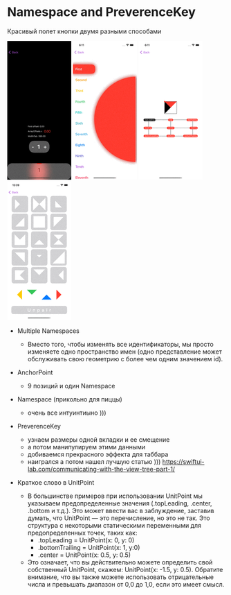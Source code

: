 # Namespace and PreverenceKey
Красивый полет кнопки двумя разными способами

<img src="https://github.com/ihValery/NamespaceAndPreverenceKey/blob/main/Images/example1.gif?raw=true"></a>
<img src="https://github.com/ihValery/NamespaceAndPreverenceKey/blob/main/Images/example2.gif?raw=true"></a>
<img src="https://github.com/ihValery/NamespaceAndPreverenceKey/blob/main/Images/example3.gif?raw=truef"></a>
<img src="https://github.com/ihValery/NamespaceAndPreverenceKey/blob/main/Images/example4.gif?raw=truef"></a>

- Multiple Namespaces
    - Вместо того, чтобы изменять все идентификаторы, мы просто изменяете одно пространство имен (одно представление может обслуживать свою геометрию с более чем одним значением id).

- AnchorPoint
    - 9 позиций и один Namespace

- Namespace (прикольно для пиццы)
    - очень все интуинтиыно )))

- PreverenceKey
    - узнаем размеры одной вкладки и ее смещение
    - а потом манипулируем этими данными
    - добиваемся прекрасного эффекта для таббара
    - наигрался а потом нашел лучшую статью ))) https://swiftui-lab.com/communicating-with-the-view-tree-part-1/
    
    
- Краткое слово в UnitPoint
    - В большинстве примеров при использовании UnitPoint мы указываем предопределенные значения (.topLeading, .center, .bottom и т.д.). Это может ввести вас в заблуждение, заставив думать, что UnitPoint — это перечисление, но это не так. Это структура с некоторыми статическими переменными для предопределенных точек, таких как:
        - .topLeading = UnitPoint(x: 0, y: 0)
        - .bottomTrailing = UnitPoint(x: 1, y:0)
        - .center = UnitPoint(x: 0.5, y: 0.5)
    - Это означает, что вы действительно можете определить свой собственный UnitPoint, скажем: UnitPoint(x: -1.5, y: 0.5). Обратите внимание, что вы также можете использовать отрицательные числа и превышать диапазон от 0,0 до 1,0, если это имеет смысл.
